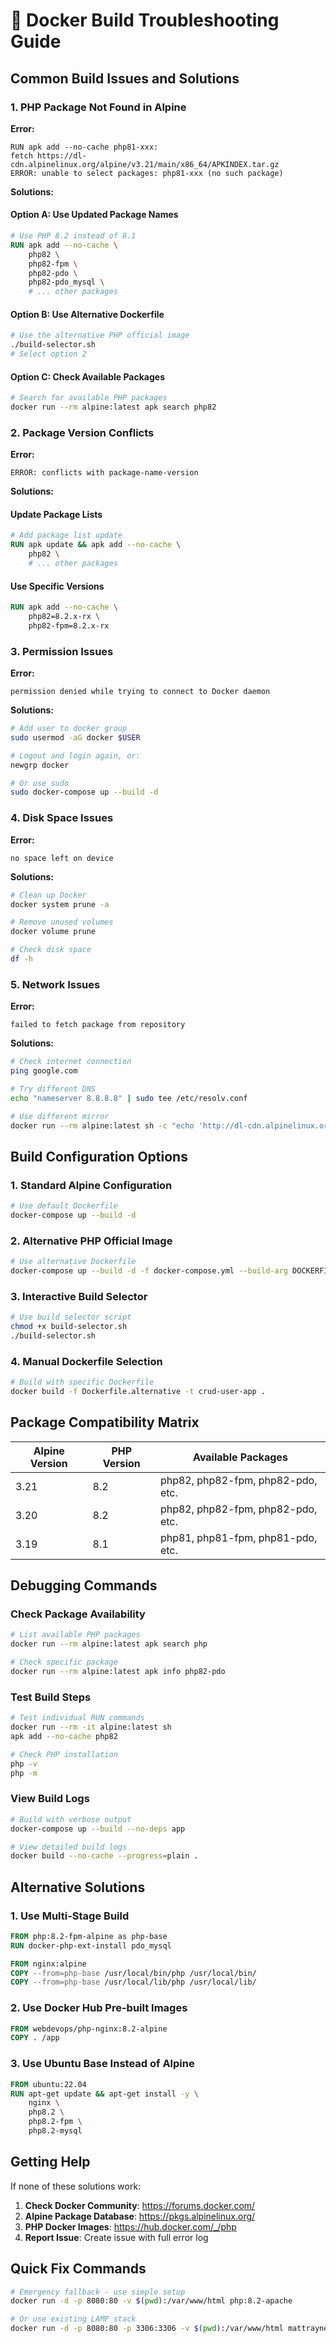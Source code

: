 # 🔧 Docker Build Troubleshooting Guide

## Common Build Issues and Solutions

### 1. PHP Package Not Found in Alpine

**Error:**
```
RUN apk add --no-cache php81-xxx:
fetch https://dl-cdn.alpinelinux.org/alpine/v3.21/main/x86_64/APKINDEX.tar.gz
ERROR: unable to select packages: php81-xxx (no such package)
```

**Solutions:**

#### Option A: Use Updated Package Names
```dockerfile
# Use PHP 8.2 instead of 8.1
RUN apk add --no-cache \
    php82 \
    php82-fpm \
    php82-pdo \
    php82-pdo_mysql \
    # ... other packages
```

#### Option B: Use Alternative Dockerfile
```bash
# Use the alternative PHP official image
./build-selector.sh
# Select option 2
```

#### Option C: Check Available Packages
```bash
# Search for available PHP packages
docker run --rm alpine:latest apk search php82
```

### 2. Package Version Conflicts

**Error:**
```
ERROR: conflicts with package-name-version
```

**Solutions:**

#### Update Package Lists
```dockerfile
# Add package list update
RUN apk update && apk add --no-cache \
    php82 \
    # ... other packages
```

#### Use Specific Versions
```dockerfile
RUN apk add --no-cache \
    php82=8.2.x-rx \
    php82-fpm=8.2.x-rx
```

### 3. Permission Issues

**Error:**
```
permission denied while trying to connect to Docker daemon
```

**Solutions:**
```bash
# Add user to docker group
sudo usermod -aG docker $USER

# Logout and login again, or:
newgrp docker

# Or use sudo
sudo docker-compose up --build -d
```

### 4. Disk Space Issues

**Error:**
```
no space left on device
```

**Solutions:**
```bash
# Clean up Docker
docker system prune -a

# Remove unused volumes
docker volume prune

# Check disk space
df -h
```

### 5. Network Issues

**Error:**
```
failed to fetch package from repository
```

**Solutions:**
```bash
# Check internet connection
ping google.com

# Try different DNS
echo "nameserver 8.8.8.8" | sudo tee /etc/resolv.conf

# Use different mirror
docker run --rm alpine:latest sh -c "echo 'http://dl-cdn.alpinelinux.org/alpine/v3.21/main' > /etc/apk/repositories"
```

## Build Configuration Options

### 1. Standard Alpine Configuration
```bash
# Use default Dockerfile
docker-compose up --build -d
```

### 2. Alternative PHP Official Image
```bash
# Use alternative Dockerfile
docker-compose up --build -d -f docker-compose.yml --build-arg DOCKERFILE=Dockerfile.alternative
```

### 3. Interactive Build Selector
```bash
# Use build selector script
chmod +x build-selector.sh
./build-selector.sh
```

### 4. Manual Dockerfile Selection
```bash
# Build with specific Dockerfile
docker build -f Dockerfile.alternative -t crud-user-app .
```

## Package Compatibility Matrix

| Alpine Version | PHP Version | Available Packages |
|----------------|-------------|-------------------|
| 3.21 | 8.2 | php82, php82-fpm, php82-pdo, etc. |
| 3.20 | 8.2 | php82, php82-fpm, php82-pdo, etc. |
| 3.19 | 8.1 | php81, php81-fpm, php81-pdo, etc. |

## Debugging Commands

### Check Package Availability
```bash
# List available PHP packages
docker run --rm alpine:latest apk search php

# Check specific package
docker run --rm alpine:latest apk info php82-pdo
```

### Test Build Steps
```bash
# Test individual RUN commands
docker run --rm -it alpine:latest sh
apk add --no-cache php82

# Check PHP installation
php -v
php -m
```

### View Build Logs
```bash
# Build with verbose output
docker-compose up --build --no-deps app

# View detailed build logs
docker build --no-cache --progress=plain .
```

## Alternative Solutions

### 1. Use Multi-Stage Build
```dockerfile
FROM php:8.2-fpm-alpine as php-base
RUN docker-php-ext-install pdo_mysql

FROM nginx:alpine
COPY --from=php-base /usr/local/bin/php /usr/local/bin/
COPY --from=php-base /usr/local/lib/php /usr/local/lib/
```

### 2. Use Docker Hub Pre-built Images
```dockerfile
FROM webdevops/php-nginx:8.2-alpine
COPY . /app
```

### 3. Use Ubuntu Base Instead of Alpine
```dockerfile
FROM ubuntu:22.04
RUN apt-get update && apt-get install -y \
    nginx \
    php8.2 \
    php8.2-fpm \
    php8.2-mysql
```

## Getting Help

If none of these solutions work:

1. **Check Docker Community**: https://forums.docker.com/
2. **Alpine Package Database**: https://pkgs.alpinelinux.org/
3. **PHP Docker Images**: https://hub.docker.com/_/php
4. **Report Issue**: Create issue with full error log

## Quick Fix Commands

```bash
# Emergency fallback - use simple setup
docker run -d -p 8080:80 -v $(pwd):/var/www/html php:8.2-apache

# Or use existing LAMP stack
docker run -d -p 8080:80 -p 3306:3306 -v $(pwd):/var/www/html mattrayner/lamp:latest
```

